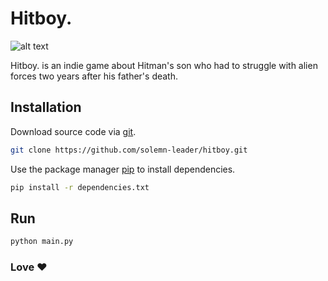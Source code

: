 # Hitboy.
![alt text](https://raw.githubusercontent.com/solemn-leader/hitboy/master/images/sample.png)

Hitboy. is an indie game about Hitman's son who had to struggle with alien forces two years after his father's death.

## Installation
Download source code via [git](https://git-scm.com/downloads).
```bash
git clone https://github.com/solemn-leader/hitboy.git
```
Use the package manager [pip](https://pip.pypa.io/en/stable/) to install dependencies.

```bash
pip install -r dependencies.txt
```

## Run
```bash
python main.py
```
### Love ❤️